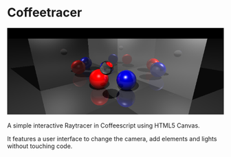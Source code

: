 Coffeetracer
============

![](https://raw.githubusercontent.com/johannhof/coffeetracer/gh-pages/example.png)

A simple interactive Raytracer in Coffeescript using HTML5 Canvas.

It features a user interface to change the camera, add elements and lights without touching code.
